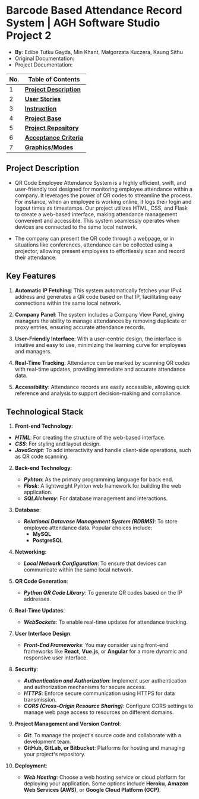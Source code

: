 # Barcode Based Attendance Record System  | AGH Software Studio Project 2
*  **By**: Edibe Tutku Gayda, Min Khant, Małgorzata Kuczera, Kaung Sithu
* Original Documentation: []()
* Project Documentation: []()

| No. | Table of Contents                                                                   |
| --- | ----------------------------------------------------------------------- |
| 1   | [**Project Description**]()  
| 2   | [**User Stories**]() |
| 3   | [**Instruction**]()   |
| 4   | [**Project Base**]()   |
| 5   | [**Project Repository**]()   |
| 6   | [**Acceptance Criteria**]()   |        
| 7   | [**Graphics/Modes**]()   |


## Project Description 
  * QR Code Employee Attendance System is a highly efficient, swift, and user-friendly tool designed for monitoring employee attendance within a company. It leverages the power of QR codes to streamline the process. For instance, when an employee is working online, it logs their login and logout times as timestamps. Our project utilizes HTML, CSS, and Flask to create a web-based interface, making attendance management convenient and accessible. This system seamlessly operates when devices are connected to the same local network.

  * The company can present the QR code through a webpage, or in situations like conferences, attendance can be collected using a projector, allowing present employees to effortlessly scan and record their attendance.


## Key Features

1. **Automatic IP Fetching**: This system automatically fetches your IPv4 address and generates a QR code based on that IP, facilitating easy connections within the same local network.

2. **Company Panel**: The system includes a Company View Panel, giving managers the ability to manage attendances by removing duplicate or proxy entries, ensuring accurate attendance records.

3. **User-Friendly Interface**: With a user-centric design, the interface is intuitive and easy to use, minimizing the learning curve for employees and managers.

4. **Real-Time Tracking**: Attendance can be marked by scanning QR codes with real-time updates, providing immediate and accurate attendance data.

5. **Accessibility**: Attendance records are easily accessible, allowing quick reference and analysis to support decision-making and compliance.
   
## Technological Stack 
1. **Front-end Technology**:
  - **_HTML_**:  For creating the structure of the web-based interface.
  - **_CSS_**: For styling and layout design.
  - **_JavaScript_**: To add interactivity and handle client-side operations, such as QR code scanning.
 
2. **Back-end Technology**:
   -  **_Pyhton_**: As the primary programming language for back end.
   -  **_Flask_**: A lightweight Pyhton web framework for building the web application.
   -  **_SQLAlchemy_**: For database management and interactions.

3. **Database**:
   - **_Relational Datavase Management System (RDBMS)_**:  To store employee attendance data. Popular choices include:
       - **MySQL**
       - **PostgreSQL**

4. **Networking**:
   - **_Local Network Configuration_**: To ensure that devices can communicate within the same local network.

5. **QR Code Generation**:
   - **_Python QR Code Library_**: To generate QR codes based on the IP addresses.

6. **Real-Time Updates**:
   - **_WebSockets_**: To enable real-time updates for attendance tracking.

7. **User Interface Design**:
   - **_Front-End Frameworks_**: You may consider using front-end frameworks like **React**, **Vue.js**, or **Angular** for a more dynamic and responsive user interface.

8. **Security**:
   - **_Authentication and Authorization_**: Implement user authentication and authorization mechanisms for secure access.
   - **_HTTPS_**: Enforce secure communication using HTTPS for data transmission.
   - **_CORS (Cross-Origin Resource Sharing)_**: Configure CORS settings to manage web page access to resources on different domains.

9. **Project Management and Version Control**:
   - **_Git_**: To manage the project's source code and collaborate with a development team.
   - **GitHub, GitLab, or Bitbucket**: Platforms for hosting and managing your project's repository.

10. **Deployment**:
    - **_Web Hosting_**: Choose a web hosting service or cloud platform for deploying your application. Some options include **Heroku**, **Amazon Web Services (AWS)**, or **Google Cloud Platform (GCP)**.

